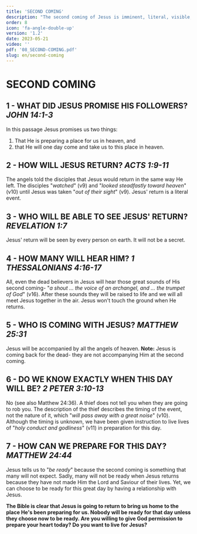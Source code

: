 ```yaml
---
title: 'SECOND COMING'
description: "The second coming of Jesus is imminent, literal, visible, audible, and glorious."
order: 8
icon: 'fa-angle-double-up'
version: '1.2'
date: 2023-05-21
video: ''
pdf: '08_SECOND-COMING.pdf'
slug: en/second-coming
---
```


# SECOND COMING

## 1 - WHAT DID JESUS PROMISE HIS FOLLOWERS? *JOHN 14:1-3*

In this passage Jesus promises us two things: 
1. That He is preparing a place for us in heaven, and 
2. that He will one day come and take us to this place in heaven.

## 2 - HOW WILL JESUS RETURN? *ACTS 1:9-11*

The angels told the disciples that Jesus would return in the same way He left. The disciples "*watched*" (v9) and "*looked steadfastly toward heaven*"(v10) until Jesus was taken "*out of their sight*" (v9). Jesus' return is a literal event.

## 3 - WHO WILL BE ABLE TO SEE JESUS' RETURN? *REVELATION 1:7*

Jesus' return will be seen by every person on earth. It will not be a secret.

## 4 - HOW MANY WILL HEAR HIM? *1 THESSALONIANS 4:16-17*

All, even the dead believers in Jesus will hear those great sounds of His second coming- "*a shout … the voice of an archangel, and … the trumpet of God*" (v16). After these sounds they will be raised to life and we will all meet Jesus together in the air. Jesus won't touch the ground when He returns.

## 5 - WHO IS COMING WITH JESUS? *MATTHEW 25:31*

Jesus will be accompanied by all the angels of heaven.
**Note:** Jesus is coming back for the dead- they are not accompanying Him at the second coming.

## 6 - DO WE KNOW EXACTLY WHEN THIS DAY WILL BE? *2 PETER 3:10-13*

No (see also Matthew 24:36). A thief does not tell you when they are going to rob you. The
description of the thief describes the timing of the event, not the nature of it, which "*will pass away
with a great noise*" (v10). Although the timing is unknown, we have been given instruction to live
lives of "*holy conduct and godliness*" (v11) in preparation for this day.

## 7 - HOW CAN WE PREPARE FOR THIS DAY? *MATTHEW 24:44*

Jesus tells us to "*be ready*" because the second coming is something that many will not expect. Sadly, many will not be ready when Jesus returns because they have not made Him the Lord and Saviour of their lives. Yet, we can choose to be ready for this great day by having a relationship with Jesus.

**The Bible is clear that Jesus is going to return to bring us home to the place He's been preparing for us. Nobody will be ready for that day unless they choose now to be ready. Are you willing to give God permission to prepare your heart today? Do you want to live for Jesus?**